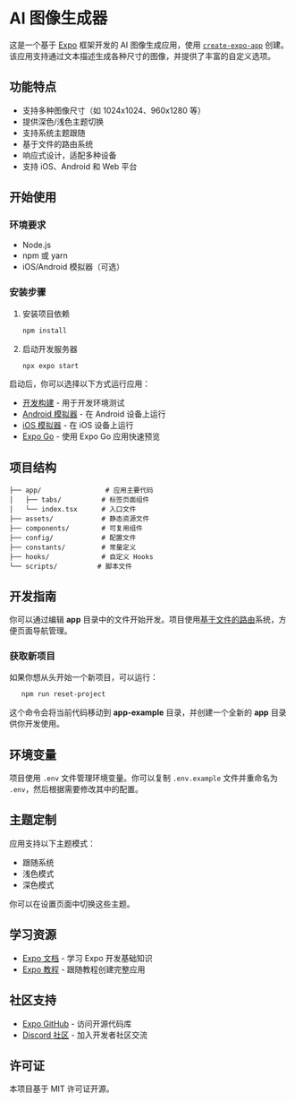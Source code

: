# AI 图像生成器

这是一个基于 [Expo](https://expo.dev) 框架开发的 AI 图像生成应用，使用 [`create-expo-app`](https://www.npmjs.com/package/create-expo-app) 创建。该应用支持通过文本描述生成各种尺寸的图像，并提供了丰富的自定义选项。

## 功能特点

- 支持多种图像尺寸（如 1024x1024、960x1280 等）
- 提供深色/浅色主题切换
- 支持系统主题跟随
- 基于文件的路由系统
- 响应式设计，适配多种设备
- 支持 iOS、Android 和 Web 平台

## 开始使用

### 环境要求

- Node.js
- npm 或 yarn
- iOS/Android 模拟器（可选）

### 安装步骤

1. 安装项目依赖

   ```bash
   npm install
   ```

2. 启动开发服务器

   ```bash
   npx expo start
   ```

启动后，你可以选择以下方式运行应用：

- [开发构建](https://docs.expo.dev/develop/development-builds/introduction/) - 用于开发环境测试
- [Android 模拟器](https://docs.expo.dev/workflow/android-studio-emulator/) - 在 Android 设备上运行
- [iOS 模拟器](https://docs.expo.dev/workflow/ios-simulator/) - 在 iOS 设备上运行
- [Expo Go](https://expo.dev/go) - 使用 Expo Go 应用快速预览

## 项目结构

```
├── app/                # 应用主要代码
│   ├── tabs/          # 标签页面组件
│   └── index.tsx      # 入口文件
├── assets/            # 静态资源文件
├── components/        # 可复用组件
├── config/            # 配置文件
├── constants/         # 常量定义
├── hooks/             # 自定义 Hooks
└── scripts/          # 脚本文件
```

## 开发指南

你可以通过编辑 **app** 目录中的文件开始开发。项目使用[基于文件的路由](https://docs.expo.dev/router/introduction)系统，方便页面导航管理。

### 获取新项目

如果你想从头开始一个新项目，可以运行：

```bash
   npm run reset-project
```

这个命令会将当前代码移动到 **app-example** 目录，并创建一个全新的 **app** 目录供你开发使用。

## 环境变量

项目使用 `.env` 文件管理环境变量。你可以复制 `.env.example` 文件并重命名为 `.env`，然后根据需要修改其中的配置。

## 主题定制

应用支持以下主题模式：

- 跟随系统
- 浅色模式
- 深色模式

你可以在设置页面中切换这些主题。

## 学习资源

- [Expo 文档](https://docs.expo.dev/) - 学习 Expo 开发基础知识
- [Expo 教程](https://docs.expo.dev/tutorial/introduction/) - 跟随教程创建完整应用

## 社区支持

- [Expo GitHub](https://github.com/expo/expo) - 访问开源代码库
- [Discord 社区](https://chat.expo.dev) - 加入开发者社区交流

## 许可证

本项目基于 MIT 许可证开源。
